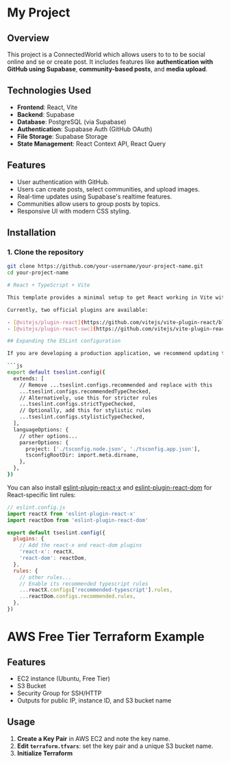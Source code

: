 # My Project

## Overview

This project is a ConnectedWorld which allows users to to to be social online and se or create post. It includes features like **authentication with GitHub using Supabase**, **community-based posts**, and **media upload**.

## Technologies Used

- **Frontend**: React, Vite
- **Backend**: Supabase
- **Database**: PostgreSQL (via Supabase)
- **Authentication**: Supabase Auth (GitHub OAuth)
- **File Storage**: Supabase Storage
- **State Management**: React Context API, React Query

## Features

- User authentication with GitHub.
- Users can create posts, select communities, and upload images.
- Real-time updates using Supabase's realtime features.
- Communities allow users to group posts by topics.
- Responsive UI with modern CSS styling.

## Installation

### 1. Clone the repository
```bash
git clone https://github.com/your-username/your-project-name.git
cd your-project-name

# React + TypeScript + Vite

This template provides a minimal setup to get React working in Vite with HMR and some ESLint rules.

Currently, two official plugins are available:

- [@vitejs/plugin-react](https://github.com/vitejs/vite-plugin-react/blob/main/packages/plugin-react) uses [Babel](https://babeljs.io/) for Fast Refresh
- [@vitejs/plugin-react-swc](https://github.com/vitejs/vite-plugin-react/blob/main/packages/plugin-react-swc) uses [SWC](https://swc.rs/) for Fast Refresh

## Expanding the ESLint configuration

If you are developing a production application, we recommend updating the configuration to enable type-aware lint rules:

```js
export default tseslint.config({
  extends: [
    // Remove ...tseslint.configs.recommended and replace with this
    ...tseslint.configs.recommendedTypeChecked,
    // Alternatively, use this for stricter rules
    ...tseslint.configs.strictTypeChecked,
    // Optionally, add this for stylistic rules
    ...tseslint.configs.stylisticTypeChecked,
  ],
  languageOptions: {
    // other options...
    parserOptions: {
      project: ['./tsconfig.node.json', './tsconfig.app.json'],
      tsconfigRootDir: import.meta.dirname,
    },
  },
})
```

You can also install [eslint-plugin-react-x](https://github.com/Rel1cx/eslint-react/tree/main/packages/plugins/eslint-plugin-react-x) and [eslint-plugin-react-dom](https://github.com/Rel1cx/eslint-react/tree/main/packages/plugins/eslint-plugin-react-dom) for React-specific lint rules:

```js
// eslint.config.js
import reactX from 'eslint-plugin-react-x'
import reactDom from 'eslint-plugin-react-dom'

export default tseslint.config({
  plugins: {
    // Add the react-x and react-dom plugins
    'react-x': reactX,
    'react-dom': reactDom,
  },
  rules: {
    // other rules...
    // Enable its recommended typescript rules
    ...reactX.configs['recommended-typescript'].rules,
    ...reactDom.configs.recommended.rules,
  },
})
```
# AWS Free Tier Terraform Example

## Features
- EC2 instance (Ubuntu, Free Tier)
- S3 Bucket
- Security Group for SSH/HTTP
- Outputs for public IP, instance ID, and S3 bucket name

## Usage

1. **Create a Key Pair** in AWS EC2 and note the key name.
2. **Edit `terraform.tfvars`**: set the key pair and a unique S3 bucket name.
3. **Initialize Terraform**